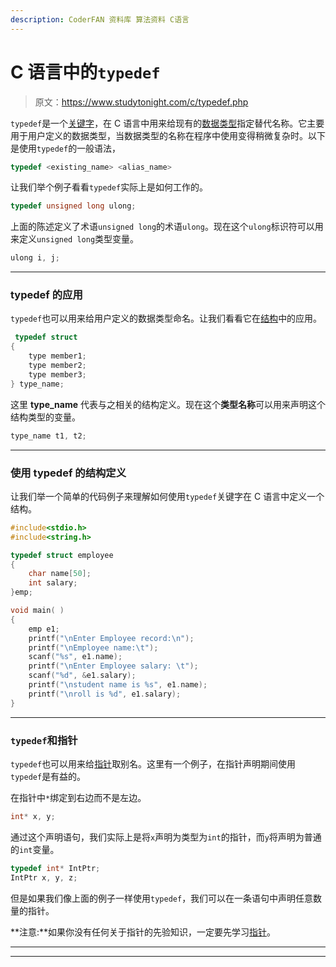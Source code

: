 ```yaml
---
description: CoderFAN 资料库 算法资料 C语言
---
```


# C 语言中的`typedef`

> 原文：<https://www.studytonight.com/c/typedef.php>

`typedef`是一个[关键字](keywords-and-identifier.php)，在 C 语言中用来给现有的[数据类型](datatype-in-c.php)指定替代名称。它主要用于用户定义的数据类型，当数据类型的名称在程序中使用变得稍微复杂时。以下是使用`typedef`的一般语法，

```cpp
typedef <existing_name> <alias_name>
```

让我们举个例子看看`typedef`实际上是如何工作的。

```cpp
typedef unsigned long ulong;
```

上面的陈述定义了术语`unsigned long`的术语`ulong`。现在这个`ulong`标识符可以用来定义`unsigned long`类型变量。

```cpp
ulong i, j;
```

* * *

### typedef 的应用

`typedef`也可以用来给用户定义的数据类型命名。让我们看看它在[结构](structures-in-c.php)中的应用。

```cpp
 typedef struct
{
    type member1;
    type member2;
    type member3;
} type_name;
```

这里 **type_name** 代表与之相关的结构定义。现在这个**类型名称**可以用来声明这个结构类型的变量。

```cpp
type_name t1, t2;
```

* * *

### 使用 typedef 的结构定义

让我们举一个简单的代码例子来理解如何使用`typedef`关键字在 C 语言中定义一个结构。

```cpp
#include<stdio.h>
#include<string.h>

typedef struct employee
{
    char name[50];
    int salary;
}emp;

void main( )
{
    emp e1;
    printf("\nEnter Employee record:\n");
    printf("\nEmployee name:\t");
    scanf("%s", e1.name);
    printf("\nEnter Employee salary: \t");
    scanf("%d", &e1.salary);
    printf("\nstudent name is %s", e1.name);
    printf("\nroll is %d", e1.salary);
}
```

* * *

### `typedef`和指针

`typedef`也可以用来给[指针](pointers-in-c.php)取别名。这里有一个例子，在指针声明期间使用`typedef`是有益的。

在指针中`*`绑定到右边而不是左边。

```cpp
int* x, y;
```

通过这个声明语句，我们实际上是将`x`声明为类型为`int`的指针，而`y`将声明为普通的`int`变量。

```cpp
typedef int* IntPtr;
IntPtr x, y, z;
```

但是如果我们像上面的例子一样使用`typedef`，我们可以在一条语句中声明任意数量的指针。

**注意:**如果你没有任何关于指针的先验知识，一定要先学习[指针](pointers-in-c.php)。

* * *

* * *